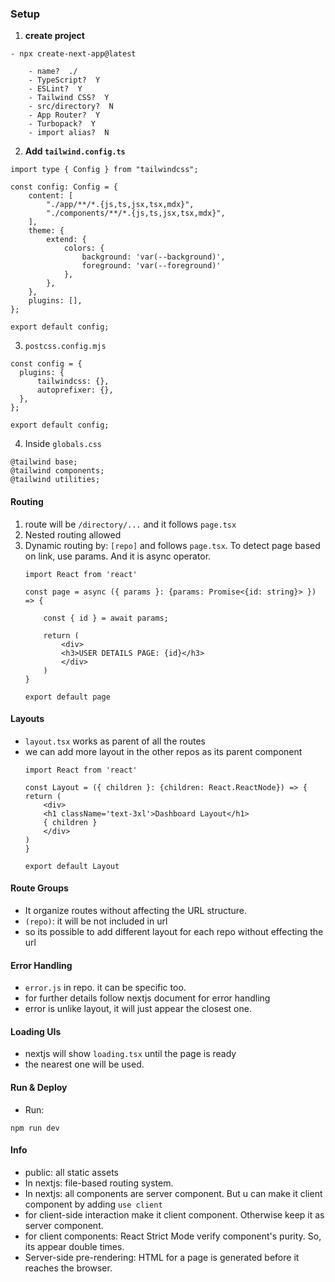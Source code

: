 ### Setup
1. <b>create project</b>
```
- npx create-next-app@latest
```
```
    - name?  ./
    - TypeScript?  Y
    - ESLint?  Y
    - Tailwind CSS?  Y
    - src/directory?  N
    - App Router?  Y
    - Turbopack?  Y
    - import alias?  N
```

2. <b>Add ```tailwind.config.ts```</b>
```
import type { Config } from "tailwindcss";

const config: Config = {
    content: [
        "./app/**/*.{js,ts,jsx,tsx,mdx}",
        "./components/**/*.{js,ts,jsx,tsx,mdx}",
    ],
    theme: { 
        extend: {
            colors: {
                background: 'var(--background)',
                foreground: 'var(--foreground)'
            },
        },
    },
    plugins: [],
};

export default config;
```
3. ```postcss.config.mjs```
```
const config = {
  plugins: {
      tailwindcss: {},
      autoprefixer: {},
  },
};

export default config;

```

4. Inside ```globals.css```
```
@tailwind base;
@tailwind components;
@tailwind utilities;
```

#### Routing
1. route will be ```/directory/...``` and it follows ```page.tsx```
2. Nested routing allowed
3. Dynamic routing by: ```[repo]``` and follows ```page.tsx```. To detect page based on link, use params. And it is async operator.
    ```
    import React from 'react'

    const page = async ({ params }: {params: Promise<{id: string}> }) => {

        const { id } = await params;

        return (
            <div>
            <h3>USER DETAILS PAGE: {id}</h3>
            </div>
        )
    }

    export default page

    ```

#### Layouts
- ```layout.tsx``` works as parent of all the routes
- we can add more layout in the other repos as its parent component
    ```
    import React from 'react'

    const Layout = ({ children }: {children: React.ReactNode}) => {
    return (
        <div>
        <h1 className='text-3xl'>Dashboard Layout</h1>
        { children }
        </div>
    )
    }

    export default Layout
    ```

#### Route Groups
- It organize routes without affecting the URL structure.
- ```(repo)```: it will be not included in url
- so its possible to add different layout for each repo without effecting the url


#### Error Handling
- ```error.js``` in repo. it can be specific too.
- for further details follow nextjs document for error handling
- error is unlike layout, it will just appear the closest one.


#### Loading UIs
- nextjs will show ```loading.tsx``` until the page is ready
- the nearest one will be used.


#### Run & Deploy
- Run: 
```
npm run dev
```


#### Info
- public: all static assets
- In nextjs: file-based routing system.
- In nextjs: all components are server component. But u can make it client component by adding ```use client```
- for client-side interaction make it client component. Otherwise keep it as server component.
- for client components: React Strict Mode verify component's purity. So, its appear double times.
- Server-side pre-rendering: HTML for a page is generated before it reaches the browser.